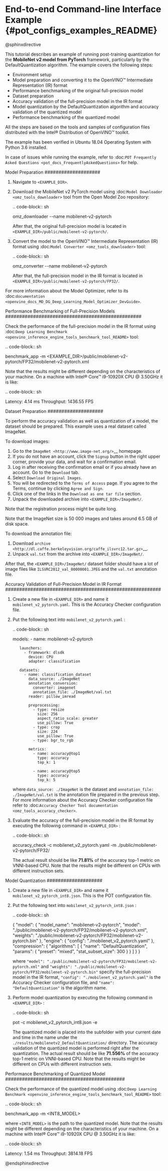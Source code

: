 # End-to-end Command-line Interface Example {#pot_configs_examples_README}

@sphinxdirective

This tutorial describes an example of running post-training quantization for the **MobileNet v2 model from PyTorch** framework, 
particularly by the DefaultQuantization algorithm.
The example covers the following steps:

- Environment setup
- Model preparation and converting it to the OpenVINO™ Intermediate Representation (IR) format
- Performance benchmarking of the original full-precision model
- Dataset preparation
- Accuracy validation of the full-precision model in the IR format
- Model quantization by the DefaultQuantization algorithm and accuracy validation of the quantized model
- Performance benchmarking of the quantized model

All the steps are based on the tools and samples of configuration files distributed with the Intel® Distribution of OpenVINO™ toolkit.

The example has been verified in Ubuntu 18.04 Operating System with Python 3.6 installed.

In case of issues while running the example, refer to :doc:`POT Frequently Asked Questions <pot_docs_FrequentlyAskedQuestions>` for help.

Model Preparation
####################

1. Navigate to ``<EXAMPLE_DIR>``.

2. Download the MobileNet v2 PyTorch model using :doc:`Model Downloader <omz_tools_downloader>` tool from the Open Model Zoo repository:

   .. code-block:: sh

      omz_downloader --name mobilenet-v2-pytorch


   After that, the original full-precision model is located in ``<EXAMPLE_DIR>/public/mobilenet-v2-pytorch/``.

3. Convert the model to the OpenVINO™ Intermediate Representation (IR) format using :doc:`Model Converter <omz_tools_downloader>` tool:

   .. code-block:: sh

      omz_converter --name mobilenet-v2-pytorch


   After that, the full-precision model in the IR format is located in ``<EXAMPLE_DIR>/public/mobilenet-v2-pytorch/FP32/``.

For more information about the Model Optimizer, refer to its :doc:`documentation <openvino_docs_MO_DG_Deep_Learning_Model_Optimizer_DevGuide>`.

Performance Benchmarking of Full-Precision Models
#################################################

Check the performance of the full-precision model in the IR format using :doc:`Deep Learning Benchmark <openvino_inference_engine_tools_benchmark_tool_README>` tool:

.. code-block:: sh

   benchmark_app -m <EXAMPLE_DIR>/public/mobilenet-v2-pytorch/FP32/mobilenet-v2-pytorch.xml

Note that the results might be different depending on the characteristics of your machine. On a machine with Intel® Core™ i9-10920X CPU @ 3.50GHz it is like:

.. code-block:: sh

   Latency:    4.14 ms
   Throughput: 1436.55 FPS


Dataset Preparation
####################

To perform the accuracy validation as well as quantization of a model, the dataset should be prepared. This example uses a real dataset called ImageNet. 

To download images:

1. Go to the `ImageNet <http://www.image-net.org/>`__ homepage.
2. If you do not have an account, click the ``Signup`` button in the right upper corner, provide your data, and wait for a confirmation email.
3. Log in after receiving the confirmation email or if you already have an account. Go to the ``Download`` tab.
4. Select ``Download Original Images``.
5. You will be redirected to the ``Terms of Access`` page. If you agree to the Terms, continue by clicking ``Agree and Sign``.
6. Click one of the links in the ``Download as one tar file`` section.
7. Unpack the downloaded archive into ``<EXAMPLE_DIR>/ImageNet/``.

Note that the registration process might be quite long.

Note that the ImageNet size is 50 000 images and takes around 6.5 GB of disk space.

To download the annotation file:

1. Download `archive <http://dl.caffe.berkeleyvision.org/caffe_ilsvrc12.tar.gz>`__.
2. Unpack ``val.txt`` from the archive into ``<EXAMPLE_DIR>/ImageNet/``.

After that, the ``<EXAMPLE_DIR>/ImageNet/`` dataset folder should have a lot of image files like ``ILSVRC2012_val_00000001.JPEG`` and the ``val.txt`` annotation file.

Accuracy Validation of Full-Precision Model in IR Format
########################################################

1. Create a new file in ``<EXAMPLE_DIR>`` and name it ``mobilenet_v2_pytorch.yaml``. This is the Accuracy Checker configuration file.

2. Put the following text into ``mobilenet_v2_pytorch.yaml`` :

   .. code-block:: sh

      models:
        - name: mobilenet-v2-pytorch

          launchers:
            - framework: dlsdk
              device: CPU
              adapter: classification

          datasets:
            - name: classification_dataset
              data_source: ./ImageNet
              annotation_conversion:
                converter: imagenet
                annotation_file: ./ImageNet/val.txt
              reader: pillow_imread

              preprocessing:
                - type: resize
                  size: 256
                  aspect_ratio_scale: greater
                  use_pillow: True
                - type: crop
                  size: 224
                  use_pillow: True
                - type: bgr_to_rgb

              metrics:
                - name: accuracy@top1
                  type: accuracy
                  top_k: 1

                - name: accuracy@top5
                  type: accuracy
                  top_k: 5


   where ``data_source: ./ImageNet`` is the dataset and ``annotation_file: ./ImageNet/val.txt`` 
   is the annotation file prepared in the previous step. For more information about 
   the Accuracy Checker configuration file refer to :doc:`Accuracy Checker Tool documentation <omz_tools_accuracy_checker>`.

3. Evaluate the accuracy of the full-precision model in the IR format by executing the following command in ``<EXAMPLE_DIR>`` :

   .. code-block:: sh

      accuracy_check -c mobilenet_v2_pytorch.yaml -m ./public/mobilenet-v2-pytorch/FP32/


   The actual result should be like **71.81%** of the accuracy top-1 metric on VNNI-based CPU.
   Note that the results might be different on CPUs with different instruction sets.


Model Quantization
####################

1. Create a new file in ``<EXAMPLE_DIR>`` and name it ``mobilenet_v2_pytorch_int8.json``. This is the POT configuration file.

2. Put the following text into ``mobilenet_v2_pytorch_int8.json`` :

   .. code-block:: sh

      {
          "model": {
              "model_name": "mobilenet-v2-pytorch",
              "model": "./public/mobilenet-v2-pytorch/FP32/mobilenet-v2-pytorch.xml",
              "weights": "./public/mobilenet-v2-pytorch/FP32/mobilenet-v2-pytorch.bin"
          },
          "engine": {
              "config": "./mobilenet_v2_pytorch.yaml"
          },
          "compression": {
              "algorithms": [
                  {
                      "name": "DefaultQuantization",
                      "params": {
                          "preset": "mixed",
                          "stat_subset_size": 300
                      }
                  }
              ]
          }
      }


   where ``"model": "./public/mobilenet-v2-pytorch/FP32/mobilenet-v2-pytorch.xml"`` and 
   ``"weights": "./public/mobilenet-v2-pytorch/FP32/mobilenet-v2-pytorch.bin"`` specify 
   the full-precision model in the IR format, ``"config": "./mobilenet_v2_pytorch.yaml"`` 
   is the Accuracy Checker configuration file, and  ``"name": "DefaultQuantization"`` is the algorithm name.

3. Perform model quantization by executing the following command in ``<EXAMPLE_DIR>`` :

   .. code-block:: sh

      pot -c mobilenet_v2_pytorch_int8.json -e


   The quantized model is placed into the subfolder with your current date and time 
   in the name under the ``./results/mobilenetv2_DefaultQuantization/`` directory.
   The accuracy validation of the quantized model is performed right after the quantization. 
   The actual result should be like **71.556%** of the accuracy top-1 metric on VNNI-based CPU.
   Note that the results might be different on CPUs with different instruction sets.


Performance Benchmarking of Quantized Model
###########################################

Check the performance of the quantized model using :doc:`Deep Learning Benchmark <openvino_inference_engine_tools_benchmark_tool_README>` tool:

.. code-block:: sh

   benchmark_app -m <INT8_MODEL>


where ``<INT8_MODEL>`` is the path to the quantized model.
Note that the results might be different depending on the characteristics of your 
machine. On a machine with Intel® Core™ i9-10920X CPU @ 3.50GHz it is like:

.. code-block:: sh

   Latency:    1.54 ms
   Throughput: 3814.18 FPS


@endsphinxdirective
